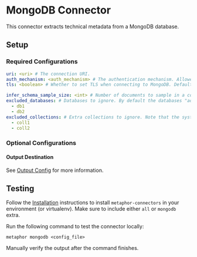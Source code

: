 # MongoDB Connector

This connector extracts technical metadata from a MongoDB database.

## Setup

### Required Configurations

```yaml
uri: <uri> # The connection URI.
auth_mechanism: <auth_mechanism> # The authentication mechanism. Allowed values are "GSSAPI", "MONGODB-CR", "MONGODB-OIDC", "MONGODB-X509", "MONGODB-AWS", "PLAIN", "SCRAM-SHA-1", "SCRAM-SHA-256", "DEFAULT". Default is "DEFAULT".
tls: <boolean> # Whether to set TLS when connecting to MongoDB. Default is False.

infer_schema_sample_size: <int> # Number of documents to sample in a collection in order to infer the schema. Set this to `null` to disable sampling and use all documents in the collections. To disable schema inference altogether, set this to 0. Default is 1000.
excluded_databases: # Databases to ignore. By default the databases "admin", "config", "local", "system" are excluded.
  - db1
  - db2
excluded_collections: # Extra collections to ignore. Note that the system specific collections (`system.views`, `system.profile`, etc.) are always ignored, see https://www.mongodb.com/docs/manual/reference/system-collections/#database-specific-collections for more details.
  - coll1
  - coll2
```

### Optional Configurations

#### Output Destination

See [Output Config](../common/docs/output.md) for more information.

## Testing

Follow the [Installation](../../README.md) instructions to install `metaphor-connectors` in your environment (or virtualenv). Make sure to include either `all` or `mongodb` extra.

Run the following command to test the connector locally:

```shell
metaphor mongodb <config_file>
```

Manually verify the output after the command finishes.
